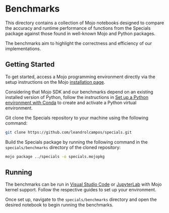 # Benchmarks

This directory contains a collection of Mojo notebooks designed to compare the accuracy and runtime performance of functions from the Specials package against those found in well-known Mojo and Python packages.

The benchmarks aim to highlight the correctness and efficiency of our implementations.

## Getting Started

To get started, access a Mojo programming environment directly via the setup instructions on the Mojo [installation page](https://docs.modular.com/mojo/manual/get-started/).

Considering that Mojo SDK and our benchmarks depend on an existing installed version of Python, follow the instructions in [Set up a Python environment with Conda](https://docs.modular.com/mojo/manual/python/#set-up-a-python-environment-with-conda) to create and activate a Python virtual environment.

Git clone the Specials repository to your machine using the following command:

```bash
git clone https://github.com/leandrolcampos/specials.git
```

Build the Specials package by running the following command in the `specials/benchmarks` directory of the cloned repository:

```bash
mojo package ../specials -o specials.mojopkg
```

## Running

The benchmarks can be run in [Visual Studio Code](https://github.com/modularml/mojo/tree/main/examples/notebooks#get-started-in-vs-code) or [JupyterLab](https://github.com/modularml/mojo/tree/main/examples/notebooks#get-started-with-jupyterlab) with Mojo kernel support. Follow the respective guides to set up your environment.

Once set up, navigate to the `specials/benchmarks` directory and open the desired notebook to begin running the benchmarks.